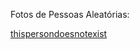 Fotos de Pessoas Aleatórias:

<p><a href="https://thispersondoesnotexist.com/">thispersondoesnotexist</a></p>
